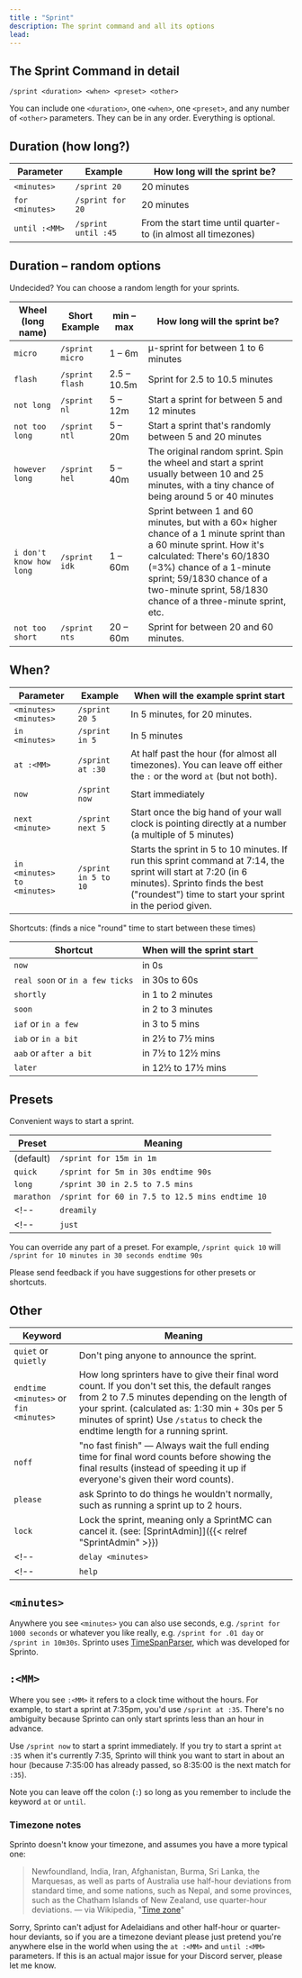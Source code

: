 ```yaml
---
title : "Sprint"
description: The sprint command and all its options
lead: 
---
```


## The Sprint Command in detail

`/sprint <duration> <when> <preset> <other>`

You can include one `<duration>`, one `<when>`, one `<preset>`, and any number of `<other>` parameters. They can be in any order. Everything is optional.

## Duration (how long?)

| Parameter | Example | How long will the sprint be? |
| --- | --- |--- |
| `<minutes>` | `/sprint 20` | 20 minutes |
| `for <minutes>` | `/sprint for 20` | 20 minutes |
| `until :<MM>` | `/sprint until :45` | From the start time until quarter-to (in almost all timezones) |

## Duration – random options

Undecided? You can choose a random length for your sprints.

| Wheel (long name) | Short Example | min – max | How long will the sprint be? |
| --- | --- | --- | --- |
| `micro` | `/sprint micro` | 1 – 6m |  μ-sprint for between 1 to 6 minutes |
| `flash` | `/sprint flash` | 2.5 – 10.5m |  Sprint for 2.5 to 10.5 minutes | 
| `not long` | `/sprint nl` | 5 – 12m |  Start a sprint for between 5 and 12 minutes |
| `not too long` | `/sprint ntl` | 5 – 20m |  Start a sprint that's randomly between 5 and 20 minutes |
| `however long` | `/sprint hel` | 5 – 40m | The original random sprint. Spin the wheel and start a sprint usually between 10 and 25 minutes, with a tiny chance of being around 5 or 40 minutes |
| `i don't know how long` | `/sprint idk` | 1 – 60m |  Sprint between 1 and 60 minutes, but with a 60× higher chance of a 1 minute sprint than a 60 minute sprint. How it's calculated: There's 60/1830 (=3%) chance of a 1-minute sprint; 59/1830 chance of a two-minute sprint, 58/1830 chance of a three-minute sprint, etc. |
| `not too short` | `/sprint nts` | 20 – 60m |  Sprint for between 20 and 60 minutes. |

## When?

| Parameter | Example | When will the example sprint start |
| --- | --- | --- |
| `<minutes> <minutes>` | `/sprint 20 5` | In 5 minutes, for 20 minutes. |
| `in <minutes>` | `/sprint in 5` | In 5 minutes |
| `at :<MM>` | `/sprint at :30` |  At half past the hour (for almost all timezones). You can leave off either the `:` or the word `at` (but not both). |
| `now` | `/sprint now` | Start immediately |
| `next <minute>` | `/sprint next 5` | Start once the big hand of your wall clock is pointing directly at a number (a multiple of 5 minutes) |
| `in <minutes> to <minutes>` | `/sprint in 5 to 10` | Starts the sprint in 5 to 10 minutes. If run this sprint command at 7:14, the sprint will start at 7:20 (in 6 minutes). Sprinto finds the best ("roundest") time to start your sprint in the period given. |
<!--TODO: next <minutes> grace <minutes> -->

Shortcuts: (finds a nice "round" time to start between these times)

| Shortcut | When will the sprint start |
| --- | --- |
| `now` | in 0s |
| `real soon` or `in a few ticks` | in 30s to 60s |
| `shortly` | in 1 to 2 minutes | 
| `soon` | in 2 to 3 minutes | 
| `iaf` or `in a few` | in 3 to 5 mins |
| `iab` or `in a bit` | in 2½ to 7½ mins |
| `aab` or `after a bit` | in 7½ to 12½ mins |
| `later` | in 12½ to 17½ mins |

## Presets

Convenient ways to start a sprint. 

| Preset | Meaning |
| --- | --- |
| (default) | `/sprint for 15m in 1m` |
| `quick` | `/sprint for 5m in 30s endtime 90s` |
| `long` | `/sprint 30 in 2.5 to 7.5 mins` |
| `marathon` | `/sprint for 60 in 7.5 to 12.5 mins endtime 10`|
<!-- | `dreamily` | `/sprint for 10 in a bit` (in 3 to 8 mins) | -->
<!-- | `just` | `/sprint now` | -->

You can override any part of a preset. For example, `/sprint quick 10` will `/sprint for 10 minutes in 30 seconds endtime 90s`

Please send feedback if you have suggestions for other presets or shortcuts.

## Other
| Keyword | Meaning |
| --- | --- |
| `quiet` or `quietly` | Don't ping anyone to announce the sprint. |
| `endtime <minutes>` or `fin <minutes>` | How long sprinters have to give their final word count. If you don't set this, the default ranges from 2 to 7.5 minutes depending on the length of your sprint. (calculated as: 1:30 min + 30s per 5 minutes of sprint) Use `/status` to check the endtime length for a running sprint. |
| `noff` | "no fast finish" — Always wait the full ending time for final word counts before showing the final results (instead of speeding it up if everyone's given their word counts). |
| `please` | ask Sprinto to do things he wouldn't normally, such as running a sprint up to 2 hours. |
| `lock` | Lock the sprint, meaning only a SprintMC can cancel it. (see: [SprintAdmin]]({{< relref "SprintAdmin" >}}) |
<!-- | `delay <minutes>` | (removed) Delay the opening of the sprint by this many minutes. I've effectively removed this feature as it didn't seem useful. I can enable it on your server if you really want but you'll have to let me know why you want it). If your start time is too far into the future, part of the time will be converted into a delay. | -->
<!-- | `help` | Gives you a link to this wiki page | -->

## `<minutes>`

Anywhere you see `<minutes>` you can also use seconds, e.g. `/sprint for 1000 seconds` or whatever you like really, e.g. `/sprint for .01 day` or `/sprint in 10m30s`. Sprinto uses [TimeSpanParser](https://github.com/pengowray/TimeSpanParser), which was developed for Sprinto.

## `:<MM>`

Where you see `:<MM>` it refers to a clock time without the hours. For example, to start a sprint at 7:35pm, you'd use `/sprint at :35`. There's no ambiguity because Sprinto can only start sprints less than an hour in advance. 

Use `/sprint now` to start a sprint immediately. If you try to start a sprint `at :35` when it's currently 7:35, Sprinto will think you want to start in about an hour (because 7:35:00 has already passed, so 8:35:00 is the next match for `:35`).

Note you can leave off the colon (`:`) so long as you remember to include the keyword `at` or `until`.

### Timezone notes

Sprinto doesn't know your timezone, and assumes you have a more typical one:

> Newfoundland, India, Iran, Afghanistan, Burma, Sri Lanka, the Marquesas, as well as parts of Australia use half-hour deviations from standard time, and some nations, such as Nepal, and some provinces, such as the Chatham Islands of New Zealand, use quarter-hour deviations. 
> — via Wikipedia, "[Time zone](https://en.wikipedia.org/wiki/Time_zone)"

Sorry, Sprinto can't adjust for Adelaidians and other half-hour or quarter-hour deviants, so if you are a timezone deviant please just pretend you're anywhere else in the world when using the `at :<MM>` and `until :<MM>` parameters. If this is an actual major issue for your Discord server, please let me know.

